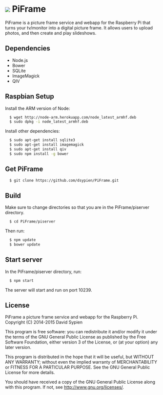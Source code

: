 ![](https://github.com/dsypien/PiFrame/blob/master/piserver/components/images/piframe.ico) PiFrame 
============
PiFrame is a picture frame service and webapp for the Raspberry Pi that turns your tv/monitor into a digital picture frame.  It allows users to upload photos, and then create and play slideshows.

Dependencies
------------
-  Node.js
-  Bower
-  SQLite
-  ImageMagick
-  QIV

Raspbian Setup
--------------
Install the ARM version of Node:
```bash
  $ wget http://node-arm.herokuapp.com/node_latest_armhf.deb 
  $ sudo dpkg -i node_latest_armhf.deb
```

Install other dependencies:
```bash
  $ sudo apt-get install sqlite3
  $ sudo apt-get install imagemagick
  $ sudo apt-get install qiv
  $ sudo npm install -g bower
```
Get PiFrame
-------------
```bash
  $ git clone https://github.com/dsypien/PiFrame.git
```

Build 
-----
Make sure to change directories so that you are in the PiFrame/piserver directory.  
```bash
  $ cd PiFrame/piserver
```
Then run:
```bash
  $ npm update
  $ bower update
```
 
Start server
---------------
In the PiFrame/piserver directory, run:

```bash
  $ npm start
```
The server will start and run on port 10239.

License
--------

PiFrame a picture frame service and webapp for the Raspberry Pi.
Copyright (C) 2014-2015  David Sypien

This program is free software: you can redistribute it and/or modify
it under the terms of the GNU General Public License as published by
the Free Software Foundation, either version 3 of the License, or
(at your option) any later version.

This program is distributed in the hope that it will be useful,
but WITHOUT ANY WARRANTY; without even the implied warranty of
MERCHANTABILITY or FITNESS FOR A PARTICULAR PURPOSE.  See the
GNU General Public License for more details.

You should have received a copy of the GNU General Public License
along with this program.  If not, see <http://www.gnu.org/licenses/>.
